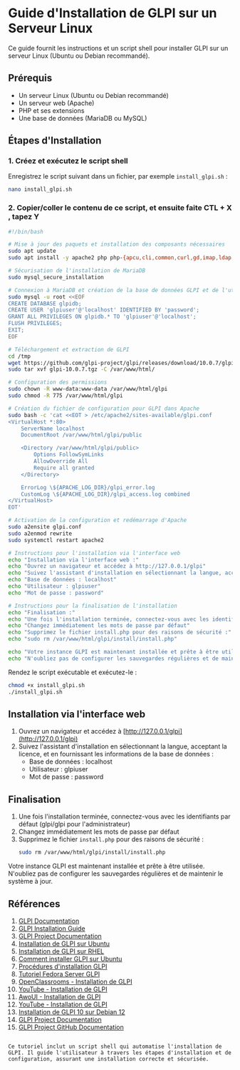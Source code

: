 # Guide d'Installation de GLPI sur un Serveur Linux

Ce guide fournit les instructions et un script shell pour installer GLPI sur un serveur Linux (Ubuntu ou Debian recommandé).

## Prérequis
- Un serveur Linux (Ubuntu ou Debian recommandé)
- Un serveur web (Apache)
- PHP et ses extensions
- Une base de données (MariaDB ou MySQL)

## Étapes d'Installation

### 1. Créez et exécutez le script shell

Enregistrez le script suivant dans un fichier, par exemple `install_glpi.sh` :

```bash
nano install_glpi.sh
```
### 2. Copier/coller le contenu de ce script, et ensuite faite CTL + X , tapez Y

```bash
#!/bin/bash

# Mise à jour des paquets et installation des composants nécessaires
sudo apt update
sudo apt install -y apache2 php php-{apcu,cli,common,curl,gd,imap,ldap,mysql,xmlrpc,xml,mbstring,bcmath,intl,zip,bz2} libapache2-mod-php mariadb-server

# Sécurisation de l'installation de MariaDB
sudo mysql_secure_installation

# Connexion à MariaDB et création de la base de données GLPI et de l'utilisateur
sudo mysql -u root <<EOF
CREATE DATABASE glpidb;
CREATE USER 'glpiuser'@'localhost' IDENTIFIED BY 'password';
GRANT ALL PRIVILEGES ON glpidb.* TO 'glpiuser'@'localhost';
FLUSH PRIVILEGES;
EXIT;
EOF

# Téléchargement et extraction de GLPI
cd /tmp
wget https://github.com/glpi-project/glpi/releases/download/10.0.7/glpi-10.0.7.tgz
sudo tar xvf glpi-10.0.7.tgz -C /var/www/html/

# Configuration des permissions
sudo chown -R www-data:www-data /var/www/html/glpi
sudo chmod -R 775 /var/www/html/glpi

# Création du fichier de configuration pour GLPI dans Apache
sudo bash -c 'cat <<EOT > /etc/apache2/sites-available/glpi.conf
<VirtualHost *:80>
    ServerName localhost
    DocumentRoot /var/www/html/glpi/public

    <Directory /var/www/html/glpi/public>
        Options FollowSymLinks
        AllowOverride All
        Require all granted
    </Directory>

    ErrorLog \${APACHE_LOG_DIR}/glpi_error.log
    CustomLog \${APACHE_LOG_DIR}/glpi_access.log combined
</VirtualHost>
EOT'

# Activation de la configuration et redémarrage d'Apache
sudo a2ensite glpi.conf
sudo a2enmod rewrite
sudo systemctl restart apache2

# Instructions pour l'installation via l'interface web
echo "Installation via l'interface web :"
echo "Ouvrez un navigateur et accédez à http://127.0.0.1/glpi"
echo "Suivez l'assistant d'installation en sélectionnant la langue, acceptant la licence, et en fournissant les informations de la base de données :"
echo "Base de données : localhost"
echo "Utilisateur : glpiuser"
echo "Mot de passe : password"

# Instructions pour la finalisation de l'installation
echo "Finalisation :"
echo "Une fois l'installation terminée, connectez-vous avec les identifiants par défaut (glpi/glpi pour l'administrateur)"
echo "Changez immédiatement les mots de passe par défaut"
echo "Supprimez le fichier install.php pour des raisons de sécurité :"
echo "sudo rm /var/www/html/glpi/install/install.php"

echo "Votre instance GLPI est maintenant installée et prête à être utilisée."
echo "N'oubliez pas de configurer les sauvegardes régulières et de maintenir le système à jour."
```

Rendez le script exécutable et exécutez-le :

```bash
chmod +x install_glpi.sh
./install_glpi.sh
```

## Installation via l'interface web

1. Ouvrez un navigateur et accédez à [http://127.0.0.1/glpi](http://127.0.0.1/glpi)
2. Suivez l'assistant d'installation en sélectionnant la langue, acceptant la licence, et en fournissant les informations de la base de données :
   - Base de données : localhost
   - Utilisateur : glpiuser
   - Mot de passe : password

## Finalisation

1. Une fois l'installation terminée, connectez-vous avec les identifiants par défaut (glpi/glpi pour l'administrateur)
2. Changez immédiatement les mots de passe par défaut
3. Supprimez le fichier `install.php` pour des raisons de sécurité :
   ```bash
   sudo rm /var/www/html/glpi/install/install.php
   ```

Votre instance GLPI est maintenant installée et prête à être utilisée. N'oubliez pas de configurer les sauvegardes régulières et de maintenir le système à jour.

## Références

1. [GLPI Documentation](https://glpi-install.readthedocs.io/en/latest/)
2. [GLPI Installation Guide](https://glpi-install.readthedocs.io/en/latest/install/index.html)
3. [GLPI Project Documentation](https://glpi-project.org/fr/glpi-documentation/)
4. [Installation de GLPI sur Ubuntu](https://glpi-project.org/how-to-install-glpi-on-ubuntu/)
5. [Installation de GLPI sur RHEL](https://www.tecmint.com/install-glpi-asset-management-rhel/)
6. [Comment installer GLPI sur Ubuntu](https://glpi-project.org/fr/comment-installer-glpi-sur-ubuntu/)
7. [Procédures d'installation GLPI](https://faq.teclib.com/03_knowledgebase/procedures/install_glpi/)
8. [Tutoriel Fedora Server GLPI](https://ipv6.rs/tutorial/Fedora_Server_Latest/GLPI/)
9. [OpenClassrooms - Installation de GLPI](https://openclassrooms.com/fr/courses/1730516-gerez-votre-parc-informatique-avec-glpi/5993816-installez-votre-serveur-glpi)
10. [YouTube - Installation de GLPI](https://www.youtube.com/watch?v=Dc0dy1Z6MyM)
11. [AwoUI - Installation de GLPI](https://www.awoui.com/post/installation-de-glpi)
12. [YouTube - Installation de GLPI](https://www.youtube.com/watch?v=AF5pJaQJXvU)
13. [Installation de GLPI 10 sur Debian 12](https://www.it-connect.fr/installation-pas-a-pas-de-glpi-10-sur-debian-12/)
14. [GLPI Project Documentation](https://glpi-project.org/documentation/)
15. [GLPI Project GitHub Documentation](https://github.com/glpi-project/doc-install)
```

Ce tutoriel inclut un script shell qui automatise l'installation de GLPI. Il guide l'utilisateur à travers les étapes d'installation et de configuration, assurant une installation correcte et sécurisée.
